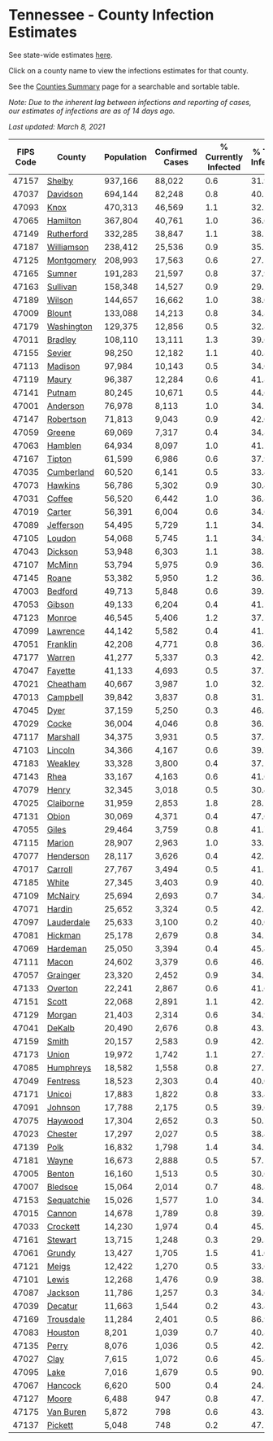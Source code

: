 # Tennessee - County Infection Estimates

See state-wide estimates [here](/infections/us-tn).

Click on a county name to view the infections estimates for that county.

See the [Counties Summary](/infections/summary-counties) page for a searchable and sortable table.

*Note: Due to the inherent lag between infections and reporting of cases, our estimates of infections are as of 14 days ago.*

*Last updated: March 8, 2021*

|   FIPS Code |                   County |   Population |   Confirmed Cases |   % Currently Infected |   % Total Infected |
|-------------|--------------------------|--------------|-------------------|------------------------|--------------------|
|       47157 |         [Shelby](shelby) |      937,166 |            88,022 |                    0.6 |               31.9 |
|       47037 |     [Davidson](davidson) |      694,144 |            82,248 |                    0.8 |               40.5 |
|       47093 |             [Knox](knox) |      470,313 |            46,569 |                    1.1 |               32.2 |
|       47065 |     [Hamilton](hamilton) |      367,804 |            40,761 |                    1.0 |               36.6 |
|       47149 | [Rutherford](rutherford) |      332,285 |            38,847 |                    1.1 |               38.7 |
|       47187 | [Williamson](williamson) |      238,412 |            25,536 |                    0.9 |               35.7 |
|       47125 | [Montgomery](montgomery) |      208,993 |            17,563 |                    0.6 |               27.5 |
|       47165 |         [Sumner](sumner) |      191,283 |            21,597 |                    0.8 |               37.9 |
|       47163 |     [Sullivan](sullivan) |      158,348 |            14,527 |                    0.9 |               29.7 |
|       47189 |         [Wilson](wilson) |      144,657 |            16,662 |                    1.0 |               38.0 |
|       47009 |         [Blount](blount) |      133,088 |            14,213 |                    0.8 |               34.8 |
|       47179 | [Washington](washington) |      129,375 |            12,856 |                    0.5 |               32.8 |
|       47011 |       [Bradley](bradley) |      108,110 |            13,111 |                    1.3 |               39.6 |
|       47155 |         [Sevier](sevier) |       98,250 |            12,182 |                    1.1 |               40.8 |
|       47113 |       [Madison](madison) |       97,984 |            10,143 |                    0.5 |               34.0 |
|       47119 |           [Maury](maury) |       96,387 |            12,284 |                    0.6 |               41.8 |
|       47141 |         [Putnam](putnam) |       80,245 |            10,671 |                    0.5 |               44.6 |
|       47001 |     [Anderson](anderson) |       76,978 |             8,113 |                    1.0 |               34.1 |
|       47147 |   [Robertson](robertson) |       71,813 |             9,043 |                    0.9 |               42.0 |
|       47059 |         [Greene](greene) |       69,069 |             7,317 |                    0.4 |               34.8 |
|       47063 |       [Hamblen](hamblen) |       64,934 |             8,097 |                    1.0 |               41.2 |
|       47167 |         [Tipton](tipton) |       61,599 |             6,986 |                    0.6 |               37.9 |
|       47035 | [Cumberland](cumberland) |       60,520 |             6,141 |                    0.5 |               33.4 |
|       47073 |       [Hawkins](hawkins) |       56,786 |             5,302 |                    0.9 |               30.4 |
|       47031 |         [Coffee](coffee) |       56,520 |             6,442 |                    1.0 |               36.8 |
|       47019 |         [Carter](carter) |       56,391 |             6,004 |                    0.6 |               34.6 |
|       47089 |   [Jefferson](jefferson) |       54,495 |             5,729 |                    1.1 |               34.2 |
|       47105 |         [Loudon](loudon) |       54,068 |             5,745 |                    1.1 |               34.9 |
|       47043 |       [Dickson](dickson) |       53,948 |             6,303 |                    1.1 |               38.3 |
|       47107 |         [McMinn](mcminn) |       53,794 |             5,975 |                    0.9 |               36.2 |
|       47145 |           [Roane](roane) |       53,382 |             5,950 |                    1.2 |               36.3 |
|       47003 |       [Bedford](bedford) |       49,713 |             5,848 |                    0.6 |               39.3 |
|       47053 |         [Gibson](gibson) |       49,133 |             6,204 |                    0.4 |               41.5 |
|       47123 |         [Monroe](monroe) |       46,545 |             5,406 |                    1.2 |               37.7 |
|       47099 |     [Lawrence](lawrence) |       44,142 |             5,582 |                    0.4 |               41.5 |
|       47051 |     [Franklin](franklin) |       42,208 |             4,771 |                    0.8 |               36.8 |
|       47177 |         [Warren](warren) |       41,277 |             5,337 |                    0.3 |               42.5 |
|       47047 |       [Fayette](fayette) |       41,133 |             4,693 |                    0.5 |               37.7 |
|       47021 |     [Cheatham](cheatham) |       40,667 |             3,987 |                    1.0 |               32.3 |
|       47013 |     [Campbell](campbell) |       39,842 |             3,837 |                    0.8 |               31.2 |
|       47045 |             [Dyer](dyer) |       37,159 |             5,250 |                    0.3 |               46.3 |
|       47029 |           [Cocke](cocke) |       36,004 |             4,046 |                    0.8 |               36.7 |
|       47117 |     [Marshall](marshall) |       34,375 |             3,931 |                    0.5 |               37.3 |
|       47103 |       [Lincoln](lincoln) |       34,366 |             4,167 |                    0.6 |               39.7 |
|       47183 |       [Weakley](weakley) |       33,328 |             3,800 |                    0.4 |               37.2 |
|       47143 |             [Rhea](rhea) |       33,167 |             4,163 |                    0.6 |               41.6 |
|       47079 |           [Henry](henry) |       32,345 |             3,018 |                    0.5 |               30.4 |
|       47025 |   [Claiborne](claiborne) |       31,959 |             2,853 |                    1.8 |               28.7 |
|       47131 |           [Obion](obion) |       30,069 |             4,371 |                    0.4 |               47.6 |
|       47055 |           [Giles](giles) |       29,464 |             3,759 |                    0.8 |               41.7 |
|       47115 |         [Marion](marion) |       28,907 |             2,963 |                    1.0 |               33.1 |
|       47077 |   [Henderson](henderson) |       28,117 |             3,626 |                    0.4 |               42.7 |
|       47017 |       [Carroll](carroll) |       27,767 |             3,494 |                    0.5 |               41.2 |
|       47185 |           [White](white) |       27,345 |             3,403 |                    0.9 |               40.5 |
|       47109 |       [McNairy](mcnairy) |       25,694 |             2,693 |                    0.7 |               34.4 |
|       47071 |         [Hardin](hardin) |       25,652 |             3,324 |                    0.5 |               42.5 |
|       47097 | [Lauderdale](lauderdale) |       25,633 |             3,100 |                    0.2 |               40.0 |
|       47081 |       [Hickman](hickman) |       25,178 |             2,679 |                    0.8 |               34.5 |
|       47069 |     [Hardeman](hardeman) |       25,050 |             3,394 |                    0.4 |               45.4 |
|       47111 |           [Macon](macon) |       24,602 |             3,379 |                    0.6 |               46.1 |
|       47057 |     [Grainger](grainger) |       23,320 |             2,452 |                    0.9 |               34.1 |
|       47133 |       [Overton](overton) |       22,241 |             2,867 |                    0.6 |               41.6 |
|       47151 |           [Scott](scott) |       22,068 |             2,891 |                    1.1 |               42.1 |
|       47129 |         [Morgan](morgan) |       21,403 |             2,314 |                    0.6 |               34.9 |
|       47041 |         [DeKalb](dekalb) |       20,490 |             2,676 |                    0.8 |               43.2 |
|       47159 |           [Smith](smith) |       20,157 |             2,583 |                    0.9 |               42.1 |
|       47173 |           [Union](union) |       19,972 |             1,742 |                    1.1 |               27.9 |
|       47085 |   [Humphreys](humphreys) |       18,582 |             1,558 |                    0.8 |               27.1 |
|       47049 |     [Fentress](fentress) |       18,523 |             2,303 |                    0.4 |               40.0 |
|       47171 |         [Unicoi](unicoi) |       17,883 |             1,822 |                    0.8 |               33.4 |
|       47091 |       [Johnson](johnson) |       17,788 |             2,175 |                    0.5 |               39.6 |
|       47075 |       [Haywood](haywood) |       17,304 |             2,652 |                    0.3 |               50.7 |
|       47023 |       [Chester](chester) |       17,297 |             2,027 |                    0.5 |               38.4 |
|       47139 |             [Polk](polk) |       16,832 |             1,798 |                    1.4 |               34.5 |
|       47181 |           [Wayne](wayne) |       16,673 |             2,888 |                    0.5 |               57.1 |
|       47005 |         [Benton](benton) |       16,160 |             1,513 |                    0.5 |               30.6 |
|       47007 |       [Bledsoe](bledsoe) |       15,064 |             2,014 |                    0.7 |               48.8 |
|       47153 | [Sequatchie](sequatchie) |       15,026 |             1,577 |                    1.0 |               34.1 |
|       47015 |         [Cannon](cannon) |       14,678 |             1,789 |                    0.8 |               39.8 |
|       47033 |     [Crockett](crockett) |       14,230 |             1,974 |                    0.4 |               45.5 |
|       47161 |       [Stewart](stewart) |       13,715 |             1,248 |                    0.3 |               29.3 |
|       47061 |         [Grundy](grundy) |       13,427 |             1,705 |                    1.5 |               41.0 |
|       47121 |           [Meigs](meigs) |       12,422 |             1,270 |                    0.5 |               33.6 |
|       47101 |           [Lewis](lewis) |       12,268 |             1,476 |                    0.9 |               38.7 |
|       47087 |       [Jackson](jackson) |       11,786 |             1,257 |                    0.3 |               34.6 |
|       47039 |       [Decatur](decatur) |       11,663 |             1,544 |                    0.2 |               43.4 |
|       47169 |   [Trousdale](trousdale) |       11,284 |             2,401 |                    0.5 |               86.9 |
|       47083 |       [Houston](houston) |        8,201 |             1,039 |                    0.7 |               40.8 |
|       47135 |           [Perry](perry) |        8,076 |             1,036 |                    0.5 |               42.2 |
|       47027 |             [Clay](clay) |        7,615 |             1,072 |                    0.6 |               45.4 |
|       47095 |             [Lake](lake) |        7,016 |             1,679 |                    0.5 |               90.5 |
|       47067 |       [Hancock](hancock) |        6,620 |               500 |                    0.4 |               24.8 |
|       47127 |           [Moore](moore) |        6,488 |               947 |                    0.8 |               47.2 |
|       47175 |   [Van Buren](van-buren) |        5,872 |               798 |                    0.6 |               43.7 |
|       47137 |       [Pickett](pickett) |        5,048 |               748 |                    0.2 |               47.7 |